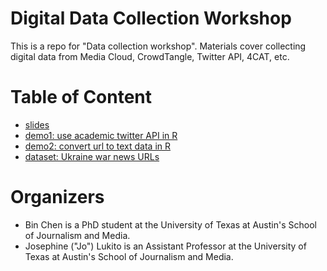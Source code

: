 # Digital Data Collection Workshop
This is a repo for "Data collection workshop". Materials cover collecting digital data from Media Cloud, CrowdTangle, Twitter API, 4CAT, etc. 
# Table of Content
* [slides](https://github.com/binchen19/data-collection-workshop/blob/main/digital%20data%20collection%202022.pdf)
* [demo1: use academic twitter API in R](https://github.com/binchen19/data-collection-workshop/blob/main/academictwitteR_demo.Rmd)
* [demo2: convert url to text data in R](https://github.com/binchen19/data-collection-workshop/blob/main/urls2texts_rvest.Rmd)
* [dataset: Ukraine war news URLs](https://github.com/binchen19/data-collection-workshop/blob/main/ukraine-all-story-urls-20220126173600.csv)
# Organizers
* Bin Chen is a PhD student at the University of Texas at Austin's School of Journalism and Media.
* Josephine ("Jo") Lukito is an Assistant Professor at the University of Texas at Austin's School of Journalism and Media.
